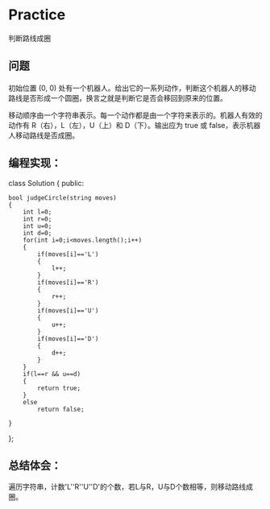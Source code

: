 # Practice
判断路线成圈
## 问题
#### 
初始位置 (0, 0) 处有一个机器人。给出它的一系列动作，判断这个机器人的移动路线是否形成一个圆圈，换言之就是判断它是否会移回到原来的位置。

移动顺序由一个字符串表示。每一个动作都是由一个字符来表示的。机器人有效的动作有 R（右），L（左），U（上）和 D（下）。输出应为 true 或 false，表示机器人移动路线是否成圈。
## 编程实现：
class Solution {
public:

    bool judgeCircle(string moves) 
    {
        int l=0;
        int r=0;
        int u=0;
        int d=0;
        for(int i=0;i<moves.length();i++)
        {
            if(moves[i]=='L')
            {
                l++;
            }
            if(moves[i]=='R')
            {
                r++;
            }
            if(moves[i]=='U')
            {
                u++;
            }
            if(moves[i]=='D')
            {
                d++;
            }
        }
        if(l==r && u==d)
        {
            return true; 
        }
        else
            return false;
        
    }
};
## 总结体会：
遍历字符串，计数'L''R''U''D'的个数，若L与R，U与D个数相等，则移动路线成圈。